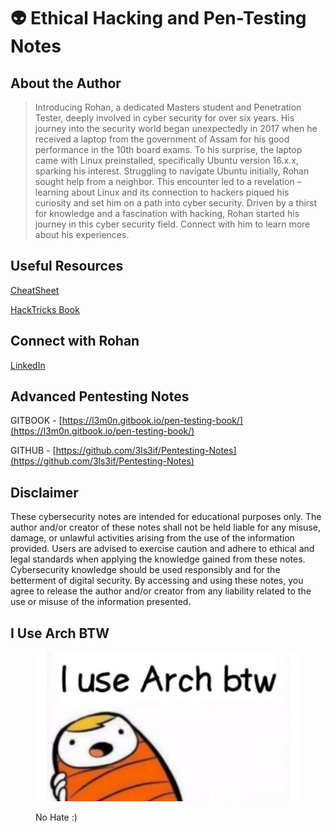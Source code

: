 # 👽 Ethical Hacking and Pen-Testing Notes

## About the Author

> Introducing Rohan, a dedicated Masters student and Penetration Tester, deeply involved in cyber security for over six years. His journey into the security world began unexpectedly in 2017 when he received a laptop from the government of Assam for his good performance in the 10th board exams. To his surprise, the laptop came with Linux preinstalled, specifically Ubuntu version 16.x.x, sparking his interest. Struggling to navigate Ubuntu initially, Rohan sought help from a neighbor. This encounter led to a revelation – learning about Linux and its connection to hackers piqued his curiosity and set him on a path into cyber security. Driven by a thirst for knowledge and a fascination with hacking, Rohan started his journey in this cyber security field. Connect with him to learn more about his experiences.

## Useful Resources

[CheatSheet](https://cheatsheet.haax.fr/)

[HackTricks Book](https://book.hacktricks.xyz/)

## Connect with Rohan

[LinkedIn](https://www.linkedin.com/in/iamrohandas/)

## Advanced Pentesting Notes

GITBOOK - [https://l3m0n.gitbook.io/pen-testing-book/](https://l3m0n.gitbook.io/pen-testing-book/)

GITHUB - [https://github.com/3ls3if/Pentesting-Notes](https://github.com/3ls3if/Pentesting-Notes) &#x20;

## Disclaimer

These cybersecurity notes are intended for educational purposes only. The author and/or creator of these notes shall not be held liable for any misuse, damage, or unlawful activities arising from the use of the information provided. Users are advised to exercise caution and adhere to ethical and legal standards when applying the knowledge gained from these notes. Cybersecurity knowledge should be used responsibly and for the betterment of digital security. By accessing and using these notes, you agree to release the author and/or creator from any liability related to the use or misuse of the information presented.

## I Use Arch BTW

<figure><img src=".gitbook/assets/arch.jpg" alt=""><figcaption><p>No Hate :)</p></figcaption></figure>
